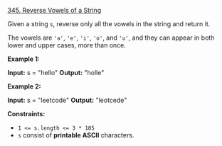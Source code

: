 [345. Reverse Vowels of a String](https://leetcode.com/problems/reverse-vowels-of-a-string/)

Given a string `s`, reverse only all the vowels in the string and return it.

The vowels are `'a'`, `'e'`, `'i'`, `'o'`, and `'u'`, and they can appear in both lower and upper cases, more than once.

**Example 1:**

**Input:** s = "hello"
**Output:** "holle"

**Example 2:**

**Input:** s = "leetcode"
**Output:** "leotcede"

**Constraints:**

- `1 <= s.length <= 3 * 105`
- `s` consist of **printable ASCII** characters.